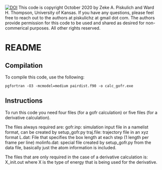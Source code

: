 [![DOI](https://zenodo.org/badge/300676627.svg)](https://zenodo.org/badge/latestdoi/300676627)
This code is copyright October 2020 by Zeke A. Piskulich and Ward H. Thompson, University of Kansas. If you have any questions, please feel free to reach out to the authors at piskulichz at gmail dot com. The authors provide permission for this code to be used and shared as desired for non-commerical purposes. All other rights reserved.

# README

## Compilation

To compile this code, use the following:

```
pgfortran -O3 -mcmodel=medium pairdist.f90 -o calc_gofr.exe
```


## Instructions

To run this code you need four files (for a gofr calculation) or five files (for a derivative calculation).

The files always required are:
gofr.inp: simulation input file in a namelist format, can be created by setup_gofr.py
traj.file: trajectory file in an xyz format
L.dat: File that specifies the box length at each step (1 length per frame per line)
molinfo.dat: special file created by setup_gofr.py from the data file, basically just the atom information is included.

The files that are only required in the case of a derivative calculation is:
X_init.out where X is the type of energy that is being used for the derivative.


